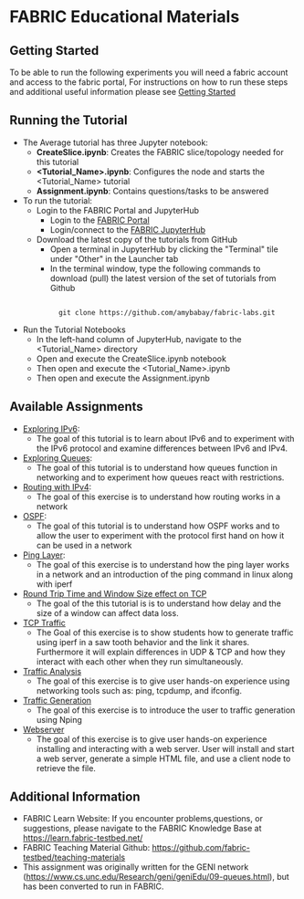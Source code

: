 # FABRIC Educational Materials

## Getting Started
To be able to run the following experiments you will need a fabric account and access to the fabric portal, For instructions on how to run these steps and additional useful information please see [Getting Started](https://github.com/fabric-testbed/teaching-materials/blob/main/Getting%20Started.md)

## Running the Tutorial
- The Average tutorial has three Jupyter notebook:
    - **CreateSlice.ipynb**: Creates the FABRIC slice/topology needed for this tutorial
    - **\<Tutorial_Name>.ipynb**: Configures the node and starts the \<Tutorial_Name> tutorial
    - **Assignment.ipynb**: Contains questions/tasks to be answered
- To run the tutorial:
   - Login to the FABRIC Portal and JupyterHub
    	- Login to the [FABRIC Portal](https://portal.fabric-testbed.net/)
    	- Login/connect to the [FABRIC JupyterHub](https://learn.fabric-testbed.net/knowledge-base/creating-your-first-experiment-in-jupyter-hub/)
   - Download the latest copy of the tutorials from GitHub
    	- Open a terminal in JupyterHub by clicking the "Terminal" tile under "Other" in the Launcher tab
    	- In the terminal window, type the following commands to download (pull) the latest version of the set of tutorials from Github
```

        	git clone https://github.com/amybabay/fabric-labs.git
```

   - Run the Tutorial Notebooks
    	- In the left-hand column of JupyterHub, navigate to the \<Tutorial_Name> directory
    	- Open and execute the CreateSlice.ipynb notebook
        - Then open and execute the \<Tutorial_Name>.ipynb
        - Then open and execute the Assignment.ipynb
        
## Available Assignments
 - [Exploring IPv6](https://github.com/fabric-testbed/teaching-materials/tree/main/assignments/Exploring%20IPV6):
   + The goal of this tutorial is to learn about IPv6 and to experiment with the IPv6 protocol and examine differences between IPv6 and IPv4.
 - [Exploring Queues](https://github.com/fabric-testbed/teaching-materials/tree/main/assignments/Exploring%20Queues):
   + The goal of this tutorial is to understand how queues function in networking and to experiment how queues react with restrictions.
 - [Routing with IPv4](https://github.com/fabric-testbed/teaching-materials/tree/main/assignments/IPV4%20routing):
   + The goal of this exercise is to understand how routing works in a network
 - [OSPF](https://github.com/fabric-testbed/teaching-materials/tree/main/assignments/OSPF):
   + The goal of this tutorial is to understand how OSPF works and to allow the user to experiment with the protocol first hand on how it can be used in a network
 - [Ping Layer](https://github.com/fabric-testbed/teaching-materials/tree/main/assignments/Ping.ipynb):
   + The goal of this exercise is to understand how the ping layer works in a network and an introduction of the ping command in linux along with iperf
 - [Round Trip Time and Window Size effect on TCP](https://github.com/fabric-testbed/teaching-materials/tree/main/assignments/RTT%20and%20Window%20Size%20on%20TCP) 
   + The goal of the this tutorial is is to understand how delay and the size of a window can affect data loss.
 - [TCP Traffic](https://github.com/fabric-testbed/teaching-materials/tree/main/assignments/TCP%20Traffic)
   + The Goal of this exercise is to show students how to generate traffic using iperf in a saw tooth behavior and the link it shares. Furthermore it will explain differences in UDP & TCP and how they interact with each other when they run simultaneously.
 - [Traffic Analysis](https://github.com/fabric-testbed/teaching-materials/tree/main/assignments/Traffic%20Analysis) 
   + The goal of this exercise is to give user hands-on experience using networking tools such as: ping, tcpdump, and ifconfig.
 - [Traffic Generation](https://github.com/fabric-testbed/teaching-materials/tree/main/assignments/TrafficGeneration)
   + The goal of this exercise is to introduce the user to traffic generation using Nping
 - [Webserver](https://github.com/fabric-testbed/teaching-materials/tree/main/assignments/Webserver)
   + The goal of this exercise is to give user hands-on experience installing and interacting with a web server. User will install and start a web server, generate a simple HTML file, and use a client node to retrieve the file.

## Additional Information
- FABRIC Learn Website: If you encounter problems,questions, or suggestions, please navigate to the FABRIC Knowledge Base at https://learn.fabric-testbed.net/
- FABRIC Teaching Material Github: <https://github.com/fabric-testbed/teaching-materials>
- This assignment was originally written for the GENI network (<https://www.cs.unc.edu/Research/geni/geniEdu/09-queues.html>), but has been converted to run in FABRIC.
